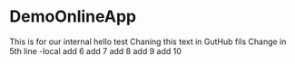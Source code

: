 # DemoOnlineApp
This is for our internal 
hello test
Chaning this text in GutHub fils
Change in 5th line -local
add 6
add 7
add 8
add 9
add 10